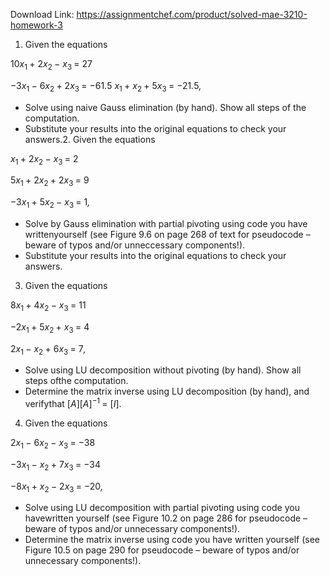 Download Link: https://assignmentchef.com/product/solved-mae-3210-homework-3
<br>
<ol>

 <li>Given the equations</li>

</ol>

10<em>x</em><sub>1 </sub>+ 2<em>x</em><sub>2 </sub>− <em>x</em><sub>3 </sub>= 27

−3<em>x</em><sub>1 </sub>− 6<em>x</em><sub>2 </sub>+ 2<em>x</em><sub>3 </sub>= −61<em>.</em>5 <em>x</em><sub>1 </sub>+ <em>x</em><sub>2 </sub>+ 5<em>x</em><sub>3 </sub>= −21<em>.</em>5<em>,</em>

<ul>

 <li>Solve using naive Gauss elimination (by hand). Show all steps of the computation.</li>

 <li>Substitute your results into the original equations to check your answers.2. Given the equations</li>

</ul>

<em>x</em><sub>1 </sub>+ 2<em>x</em><sub>2 </sub>− <em>x</em><sub>3 </sub>= 2

5<em>x</em><sub>1 </sub>+ 2<em>x</em><sub>2 </sub>+ 2<em>x</em><sub>3 </sub>= 9

−3<em>x</em><sub>1 </sub>+ 5<em>x</em><sub>2 </sub>− <em>x</em><sub>3 </sub>= 1<em>,</em>

<ul>

 <li>Solve by Gauss elimination with partial pivoting using code you have writtenyourself (see Figure 9.6 on page 268 of text for pseudocode – beware of typos and/or unneccessary components!).</li>

 <li>Substitute your results into the original equations to check your answers.</li>

</ul>

<ol start="3">

 <li>Given the equations</li>

</ol>

8<em>x</em><sub>1 </sub>+ 4<em>x</em><sub>2 </sub>− <em>x</em><sub>3 </sub>= 11

−2<em>x</em><sub>1 </sub>+ 5<em>x</em><sub>2 </sub>+ <em>x</em><sub>3 </sub>= 4

2<em>x</em><sub>1 </sub>− <em>x</em><sub>2 </sub>+ 6<em>x</em><sub>3 </sub>= 7<em>,</em>

<ul>

 <li>Solve using LU decomposition without pivoting (by hand). Show all steps ofthe computation.</li>

 <li>Determine the matrix inverse using LU decomposition (by hand), and verifythat [<em>A</em>][<em>A</em>]<sup>−1 </sup>= [<em>I</em>].</li>

</ul>

<ol start="4">

 <li>Given the equations</li>

</ol>

2<em>x</em><sub>1 </sub>− 6<em>x</em><sub>2 </sub>− <em>x</em><sub>3 </sub>= −38

−3<em>x</em><sub>1 </sub>− <em>x</em><sub>2 </sub>+ 7<em>x</em><sub>3 </sub>= −34

−8<em>x</em><sub>1 </sub>+ <em>x</em><sub>2 </sub>− 2<em>x</em><sub>3 </sub>= −20<em>,</em>

<ul>

 <li>Solve using LU decomposition with partial pivoting using code you havewritten yourself (see Figure 10.2 on page 286 for pseudocode – beware of typos and/or unnecessary components!).</li>

 <li>Determine the matrix inverse using code you have written yourself (see Figure 10.5 on page 290 for pseudocode – beware of typos and/or unnecessary components!).</li>

</ul>